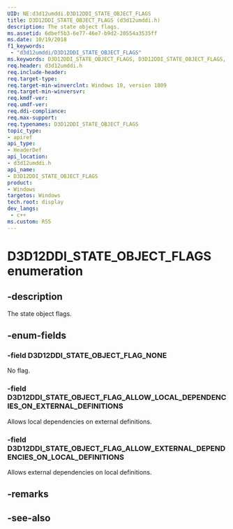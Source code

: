 ```yaml
---
UID: NE:d3d12umddi.D3D12DDI_STATE_OBJECT_FLAGS
title: D3D12DDI_STATE_OBJECT_FLAGS (d3d12umddi.h)
description: The state object flags.
ms.assetid: 6dbef5b3-6e77-46e7-b9d2-20554a3535ff
ms.date: 10/19/2018
f1_keywords:
 - "d3d12umddi/D3D12DDI_STATE_OBJECT_FLAGS"
ms.keywords: D3D12DDI_STATE_OBJECT_FLAGS, D3D12DDI_STATE_OBJECT_FLAGS, 
req.header: d3d12umddi.h
req.include-header:
req.target-type:
req.target-min-winverclnt: Windows 10, version 1809
req.target-min-winversvr:
req.kmdf-ver:
req.umdf-ver:
req.ddi-compliance:
req.max-support:
req.typenames: D3D12DDI_STATE_OBJECT_FLAGS
topic_type: 
- apiref
api_type: 
- HeaderDef
api_location: 
- d3d12umddi.h
api_name: 
- D3D12DDI_STATE_OBJECT_FLAGS
product:
- Windows
targetos: Windows
tech.root: display
dev_langs:
 - c++
ms.custom: RS5
---
```


# D3D12DDI_STATE_OBJECT_FLAGS enumeration

## -description

The state object flags.

## -enum-fields

### -field D3D12DDI_STATE_OBJECT_FLAG_NONE

No flag.

### -field D3D12DDI_STATE_OBJECT_FLAG_ALLOW_LOCAL_DEPENDENCIES_ON_EXTERNAL_DEFINITIONS

Allows local dependencies on external definitions.

### -field D3D12DDI_STATE_OBJECT_FLAG_ALLOW_EXTERNAL_DEPENDENCIES_ON_LOCAL_DEFINITIONS

Allows external dependencies on local definitions.

## -remarks

## -see-also
